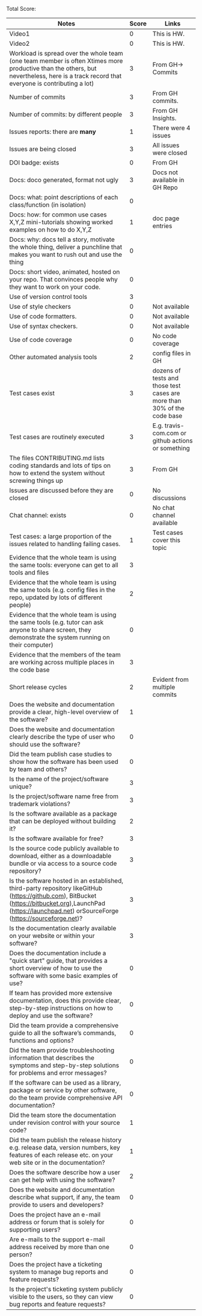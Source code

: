 Total Score:

| Notes                                                                                                                                                                                                          | Score | Links                                                                   |
| -------------------------------------------------------------------------------------------------------------------------------------------------------------------------------------------------------------- | ----- | ----------------------------------------------------------------------- |
| Video1                                                                                                                                                                                                         | 0     | This is HW.                                                             |
| Video2                                                                                                                                                                                                         | 0     | This is HW.                                                             |
| Workload is spread over the whole team (one team member is often Xtimes more productive than the others, but nevertheless, here is a track record that everyone is contributing a lot)                         | 3     | From GH-> Commits                                      |
| Number of commits                                                                                                                                                                                              | 3     | From GH commits.                                                        |
| Number of commits: by different people                                                                                                                                                                         | 3     | From GH Insights.                                                       |
| Issues reports: there are **many**                                                                                                                                                                             | 1     | There were 4 issues                                                         |
| Issues are being closed                                                                                                                                                                                        | 3      | All issues were closed                                                       |
| DOI badge: exists                                                                                                                                                                                              |  0     | From GH                                                                 |
| Docs: doco generated, format not ugly                                                                                                                                                                          |  3     | Docs not available in GH Repo                                           |
| Docs: what: point descriptions of each class/function (in isolation)                                                                                                                                           |   0    |
| Docs: how: for common use cases X,Y,Z mini-tutorials showing worked examples on how to do X,Y,Z                                                                                                                |  1     | doc page entries                                                        |
| Docs: why: docs tell a story, motivate the whole thing, deliver a punchline that makes you want to rush out and use the thing                                                                                  | 0      |
| Docs: short video, animated, hosted on your repo. That convinces people why they want to work on your code.                                                                                                    |  0     |
| Use of version control tools                                                                                                                                                                                   |   3    |
| Use of style checkers                                                                                                                                                                                          |   0    | Not available                                                           |
| Use of code formatters.                                                                                                                                                                                        |   0    | Not available                                                           |
| Use of syntax checkers.                                                                                                                                                                                        |  0     | Not available                                                           |
| Use of code coverage                                                                                                                                                                                           |   0    | No code coverage                                                        |
| Other automated analysis tools                                                                                                                                                                                 |   2    | config files in GH                                                      |
| Test cases exist                                                                                                                                                                                               |   3    | dozens of tests and those test cases are more than 30% of the code base |
| Test cases are routinely executed                                                                                                                                                                              |   3    | E.g. travis-com.com or github actions or something                      |
| The files CONTRIBUTING.md lists coding standards and lots of tips on how to extend the system without screwing things up                                                                                       |   3    | From GH                                                                 |
| Issues are discussed before they are closed                                                                                                                                                                    |   0    | No discussions                                             |
| Chat channel: exists                                                                                                                                                                                           |  0     | No chat channel available                                               |
| Test cases: a large proportion of the issues related to handling failing cases.                                                                                                                                |  1     | Test cases cover this topic                                             |
| Evidence that the whole team is using the same tools: everyone can get to all tools and files                                                                                                                  | 3      |
| Evidence that the whole team is using the same tools (e.g. config files in the repo, updated by lots of different people)                                                                                      |  2     |
| Evidence that the whole team is using the same tools (e.g. tutor can ask anyone to share screen, they demonstrate the system running on their computer)                                                        |  0     |
| Evidence that the members of the team are working across multiple places in the code base                                                                                                                      |  3     |
| Short release cycles                                                                                                                                                                                           |  2     | Evident from multiple commits                                           |
| Does the website and documentation provide a clear, high-level overview of the software?                                                                                                                       |  1     |
| Does the website and documentation clearly describe the type of user who should use the software?                                                                                                              |  0     |
| Did the team publish case studies to show how the software has been used by team and others?                                                                                                                   |  0     |
| Is the name of the project/software unique?                                                                                                                                                                    |   3    |
| Is the project/software name free from trademark violations?                                                                                                                                                   |   3    |
| Is the software available as a package that can be deployed without building it?                                                                                                                               |   2    |
| Is the software available for free?                                                                                                                                                                            |   3    |
| Is the source code publicly available to download, either as a downloadable bundle or via access to a source code repository?                                                                                  |   3    |
| Is the software hosted in an established, third-party repository likeGitHub (https://github.com), BitBucket (https://bitbucket.org),LaunchPad (https://launchpad.net) orSourceForge (https://sourceforge.net)? |   3    |
| Is the documentation clearly available on your website or within your software?                                                                                                                                |   3    |
| Does the documentation include a "quick start" guide, that provides a short overview of how to use the software with some basic examples of use?                                                               |   0    |
| If team has provided more extensive documentation, does this provide clear, step-by-step instructions on how to deploy and use the software?                                                                   |   0    |
| Did the team provide a comprehensive guide to all the software’s commands, functions and options?                                                                                                              |    0   |
| Did the team provide troubleshooting information that describes the symptoms and step-by-step solutions for problems and error messages?                                                                       |   0    |
| If the software can be used as a library, package or service by other software, do the team provide comprehensive API documentation?                                                                           |   0    |
| Did the team store the documentation under revision control with your source code?                                                                                                                             |   1    |
| Did the team publish the release history e.g. release data, version numbers, key features of each release etc. on your web site or in the documentation?                                                       |  1     |
| Does the software describe how a user can get help with using the software?                                                                                                                                    |   2    |
| Does the website and documentation describe what support, if any, the team provide to users and developers?                                                                                                    |    0   |
| Does the project have an e-mail address or forum that is solely for supporting users?                                                                                                                          |    0   |
| Are e-mails to the support e-mail address received by more than one person?                                                                                                                                    |   0    |
| Does the project have a ticketing system to manage bug reports and feature requests?                                                                                                                           |   0    |
| Is the project's ticketing system publicly visible to the users, so they can view bug reports and feature requests?                                                                                            |   0    |
